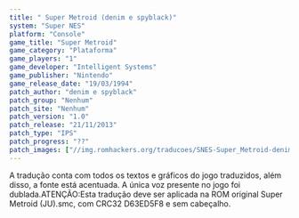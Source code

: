 ```yaml
---
title: " Super Metroid (denim e spyblack)"
system: "Super NES"
platform: "Console"
game_title: "Super Metroid"
game_category: "Plataforma"
game_players: "1"
game_developer: "Intelligent Systems"
game_publisher: "Nintendo"
game_release_date: "19/03/1994"
patch_author: "denim e spyblack"
patch_group: "Nenhum"
patch_site: "Nenhum"
patch_version: "1.0"
patch_release: "21/11/2013"
patch_type: "IPS"
patch_progress: "??"
patch_images: ["//img.romhackers.org/traducoes/SNES-Super_Metroid-denim-1.png","//img.romhackers.org/traducoes/%5BSNES%5D%20Super%20Metroid%20-%20denim%20-%202.png","//img.romhackers.org/traducoes/%5BSNES%5D%20Super%20Metroid%20-%20denim%20-%203.png"]
---
```

A tradução conta com todos os textos e gráficos do jogo traduzidos, além disso, a fonte está acentuada. A única voz presente no jogo foi dublada.ATENÇÃO:Esta tradução deve ser aplicada na ROM original Super Metroid (JU).smc, com CRC32 D63ED5F8 e sem cabeçalho.